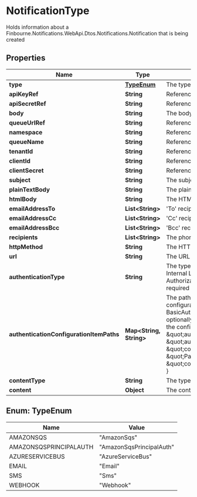 

# NotificationType

Holds information about a Finbourne.Notifications.WebApi.Dtos.Notifications.Notification that is being created

## Properties

| Name | Type | Description | Notes |
|------------ | ------------- | ------------- | -------------|
|**type** | [**TypeEnum**](#TypeEnum) | The type of delivery mechanism for this notification |  |
|**apiKeyRef** | **String** | Reference to API key from Configuration Store |  |
|**apiSecretRef** | **String** | Reference to API secret from Configuration Store |  |
|**body** | **String** | The body of the SMS |  |
|**queueUrlRef** | **String** | Reference to queue url from Configuration Store |  |
|**namespace** | **String** | Reference to namespace from Configuration Store |  |
|**queueName** | **String** | Reference to queue name from Configuration Store |  |
|**tenantId** | **String** | Reference to tenant id from Configuration Store |  |
|**clientId** | **String** | Reference to client id from Configuration Store |  |
|**clientSecret** | **String** | Reference to client secret from Configuration Store |  |
|**subject** | **String** | The subject of the email |  |
|**plainTextBody** | **String** | The plain text body of the email |  |
|**htmlBody** | **String** | The HTML body of the email (if any) |  [optional] |
|**emailAddressTo** | **List&lt;String&gt;** | &#39;To&#39; recipients of the email |  |
|**emailAddressCc** | **List&lt;String&gt;** | &#39;Cc&#39; recipients of the email |  [optional] |
|**emailAddressBcc** | **List&lt;String&gt;** | &#39;Bcc&#39; recipients of the email |  [optional] |
|**recipients** | **List&lt;String&gt;** | The phone numbers to which the SMS will be sent to (E.164 format) |  |
|**httpMethod** | **String** | The HTTP method such as GET, POST, etc. to use on the request |  |
|**url** | **String** | The URL to send the request to |  |
|**authenticationType** | **String** | The type of authentication to use on the request, can be one of the following values:  - Lusid - Internal LUSID call  - BasicAuth - User specified Username and password  - BearerToken - Authorization header with Bearer scheme and user specified key  - None - No Authorization required on the webhook call |  |
|**authenticationConfigurationItemPaths** | **Map&lt;String, String&gt;** | The paths of the Configuration Store configuration items that contain the authentication configuration. Each  authentication type requires different keys:  - Lusid - None required  - BasicAuth - Requires &#39;Username&#39; and &#39;Password&#39;  - BearerToken - Requires &#39;BearerToken&#39; and optionally &#39;BearerScheme&#39;  - None - None required     e.g. the following would be valid assuming that the config is present in the configuration store at the  specified paths:      \&quot;authenticationType\&quot;: \&quot;BasicAuth\&quot;,   \&quot;authenticationConfigurationItemPaths\&quot;: {   \&quot;Username\&quot;: \&quot;config://personal/myUserId/WebhookConfigurations/ExampleService/AdminUser\&quot;,   \&quot;Password\&quot;: \&quot;config://personal/myUserId/WebhookConfigurations/ExampleService/AdminPassword\&quot;   } |  [optional] |
|**contentType** | **String** | The type of the content e.g. Json |  |
|**content** | **Object** | The content of the request |  [optional] |



## Enum: TypeEnum

| Name | Value |
|---- | -----|
| AMAZONSQS | &quot;AmazonSqs&quot; |
| AMAZONSQSPRINCIPALAUTH | &quot;AmazonSqsPrincipalAuth&quot; |
| AZURESERVICEBUS | &quot;AzureServiceBus&quot; |
| EMAIL | &quot;Email&quot; |
| SMS | &quot;Sms&quot; |
| WEBHOOK | &quot;Webhook&quot; |




